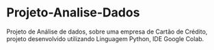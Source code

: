 # Projeto-Analise-Dados
Projeto de Análise de dados, sobre uma empresa de Cartão de Crédito, projeto desenvolvido utilizando Linguagem Python, IDE Google Colab.
